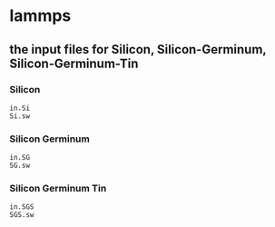 # lammps
## the input files for Silicon, Silicon-Germinum, Silicon-Germinum-Tin
### Silicon
    in.Si
    Si.sw

### Silicon Germinum
    in.SG
    SG.sw
    
### Silicon Germinum Tin
    in.SGS
    SGS.sw
